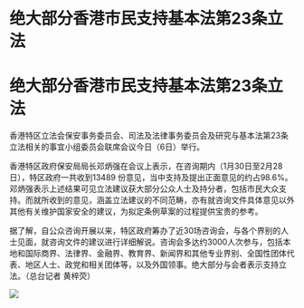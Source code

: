 # 绝大部分香港市民支持基本法第23条立法

# 绝大部分香港市民支持基本法第23条立法

香港特区立法会保安事务委员会、司法及法律事务委员会及研究与基本法第23条立法相关的事宜小组委员会联席会议今日（6日）举行。

香港特区政府保安局局长邓炳强在会议上表示，在咨询期内（1月30日至2月28日），特区政府一共收到13489
份意见，当中支持及提出正面意见的约占98.6%。邓炳强表示上述结果可见立法建议获大部分公众人士及持分者，包括市民大众支持。而就所收到的意见，涵盖立法建议的不同范畴，亦有就咨询文件具体意见以外其他有关维护国家安全的建议，为拟定条例草案的过程提供宝贵的参考。

据了解，自公众咨询开展以来，特区政府筹办了近30场咨询会，与各个界别的人士见面，就咨询文件的建议进行详细解说。咨询会多达约3000人次参与，包括本地和国际商界、法律界、金融界、教育界、新闻界和其他专业界别、全国性团体代表、地区人士、政党和相关团体等，以及外国领事。绝大部分与会者表示支持立法。（总台记者
黄梓荧）

![](https://inews.gtimg.com/news_bt/Otrnwpq2IpqXqFPSnb5paN_zvAw4LQ5kHACdi9O05vCRsAA/1000)

